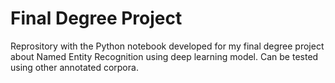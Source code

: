 # Final Degree Project
Reprository with the Python notebook developed for my final degree project about Named Entity Recognition using deep learning model. Can be tested using other annotated corpora.
